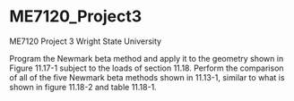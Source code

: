 # ME7120_Project3
ME7120 Project 3 Wright State University


Program the Newmark beta method and apply it to the geometry shown in Figure 11.17-1 subject to the loads of section 11.18. Perform the comparison of all of the five Newmark beta methods shown in 11.13-1, similar to what is shown in figure 11.18-2 and table 11.18-1.
